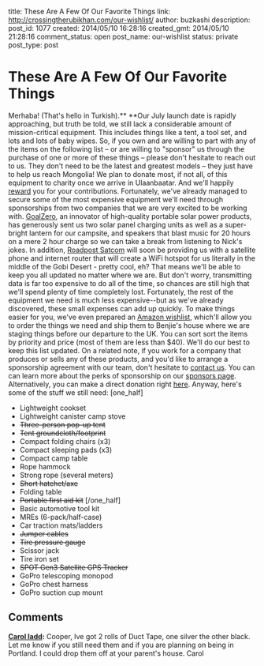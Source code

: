 title: These Are A Few Of Our Favorite Things
link: http://crossingtherubikhan.com/our-wishlist/
author: buzkashi
description: 
post_id: 1077
created: 2014/05/10 16:28:16
created_gmt: 2014/05/10 21:28:16
comment_status: open
post_name: our-wishlist
status: private
post_type: post

# These Are A Few Of Our Favorite Things

Merhaba! (That's hello in Turkish).** **Our July launch date is rapidly approaching, but truth be told, we still lack a considerable amount of mission-critical equipment. This includes things like a tent, a tool set, and lots and lots of baby wipes. So, if you own and are willing to part with any of the items on the following list – or are willing to "sponsor" us through the purchase of one or more of these things – please don't hesitate to reach out to us. They don't need to be the latest and greatest models – they just have to help us reach Mongolia! We plan to donate most, if not all, of this equipment to charity once we arrive in Ulaanbaatar. And we'll happily [reward](http://www.crossingtherubikhan.com/#donate) you for your contributions. Fortunately, we've already managed to secure some of the most expensive equipment we'll need through sponsorships from two companies that we are very excited to be working with. [GoalZero](http://www.goalzero.com), an innovator of high-quality portable solar power products, has generously sent us two solar panel charging units as well as a super-bright lantern for our campsite, and speakers that blast music for 20 hours on a mere 2 hour charge so we can take a break from listening to Nick's jokes. In addition, [Roadpost Satcom](http://www.roadpost.com) will soon be providing us with a satellite phone and internet router that will create a WiFi hotspot for us literally in the middle of the Gobi Desert - pretty cool, eh? That means we'll be able to keep you all updated no matter where we are. But don't worry, transmitting data is far too expensive to do all of the time, so chances are still high that we'll spend plenty of time completely lost. Fortunately, the rest of the equipment we need is much less expensive--but as we've already discovered, these small expenses can add up quickly. To make things easier for you, we've even prepared an [Amazon wishlist](http://amzn.com/w/1BNZH15BXHE0D), which'll allow you to order the things we need and ship them to Benjie's house where we are staging things before our departure to the UK. You can sort sort the items by priority and price (most of them are less than $40). We'll do our best to keep this list updated. On a related note, if you work for a company that produces or sells any of these products, and you'd like to arrange a sponsorship agreement with our team, don't hesitate to [contact us](http://www.crossingtherubikhan.com/#contact). You can can learn more about the perks of sponsorship on our [sponsors page](http://www.crossingtherubikhan.com/#sponsor). Alternatively, you can make a direct donation right [here](http://www.crossingtherubikhan.com/#donate). Anyway, here's some of the stuff we still need: [one_half] 

  * Lightweight cookset
  * Lightweight canister camp stove
  * <del>Three-person pop-up tent</del>
  * <del>Tent groundcloth/footprint</del>
  * Compact folding chairs (x3)
  * Compact sleeping pads (x3)
  * Compact camp table
  * Rope hammock
  * Strong rope (several meters)
  * <del>Short hatchet/axe</del>
  * Folding table
  * <del>Portable first aid kit</del>
[/one_half]   
  * Basic automotive tool kit
  * MREs (6-pack/half-case)
  * Car traction mats/ladders
  * <del>Jumper cables</del>
  * <del>Tire pressure gauge</del>
  * Scissor jack
  * Tire iron set
  * <del>SPOT Gen3 Satellite GPS Tracker</del>
  * GoPro telescoping monopod
  * GoPro chest harness
  * GoPro suction cup mount

## Comments

**[Carol ladd](#500 "2014-06-14 11:50:46"):** Cooper, Ive got 2 rolls of Duct Tape, one silver the other black. Let me know if you still need them and if you are planning on being in Portland. I could drop them off at your parent's house. Carol

